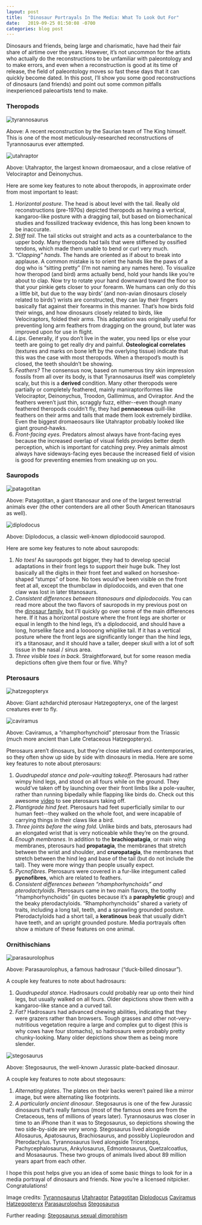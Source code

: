```yaml
---
layout: post
title:  "Dinosaur Portrayals In The Media: What To Look Out For"
date:   2019-09-25 01:50:08 -0700
categories: blog post
---
```

Dinosaurs and friends, being large and charismatic, have had their fair share of airtime over the years.  However, it’s not uncommon for the artists who actually do the reconstructions to be unfamiliar with paleontology and to make errors, and even when a reconstruction is good at its time of release, the field of paleontology moves so fast these days that it can quickly become dated.  In this post, I’ll show you some good reconstructions of dinosaurs (and friends) and point out some common pitfalls inexperienced paleoartists tend to make.

### Theropods

![tyrannosaurus](/assets/tyrannosaurus.jpg)

Above: A recent reconstruction by the Saurian team of The King himself.  This is one of the most meticulously-researched reconstructions of Tyrannosaurus ever attempted.

![utahraptor](/assets/utahraptor.jpg)

Above: Utahraptor, the largest known dromaeosaur, and a close relative of Velociraptor and Deinonychus.

Here are some key features to note about theropods, in approximate order from most important to least:
1. _Horizontal posture_.  The head is about level with the tail.  Really old reconstructions (pre-1970s) depicted theropods as having a vertical, kangaroo-like posture with a dragging tail, but based on biomechanical studies and fossilized trackway evidence, this has long been known to be inaccurate.
2. _Stiff tail_.  The tail sticks out straight and acts as a counterbalance to the upper body.  Many theropods had tails that were stiffened by ossified tendons, which made them unable to bend or curl very much.
3. _“Clapping” hands_.  The hands are oriented as if about to break into applause.  A common mistake is to orient the hands like the paws of a dog who is “sitting pretty” (I’m not naming any names here).  To visualize how theropod (and bird) arms actually bend, hold your hands like you’re about to clap.  Now try to rotate your hand downward toward the floor so that your pinkie gets closer to your forearm.  We humans can only do this a little bit, but due to the way birds’ (and non-avian dinosaurs closely related to birds’) wrists are constructed, they can lay their fingers basically flat against their forearms in this manner.  That’s how birds fold their wings, and how dinosaurs closely related to birds, like Velociraptors, folded their arms.  This adaptation was originally useful for preventing long arm feathers from dragging on the ground, but later was improved upon for use in flight.
4. _Lips_.  Generally, if you don’t live in the water, you need lips or else your teeth are going to get really dry and painful.  **Osteological correlates** (textures and marks on bone left by the overlying tissue) indicate that this was the case with most theropods.  When a theropod’s mouth is closed, the teeth shouldn’t be showing.
5. _Feathers?_  The consensus now, based on numerous tiny skin impression fossils from all over its body, is that Tyrannosaurus itself was completely scaly, but this is a **derived** condition.  Many other theropods were partially or completely feathered, mainly maniraptoriformes like Velociraptor, Deinonychus, Troodon, Gallimimus, and Oviraptor.  And the feathers weren’t just thin, scraggly fuzz, either--even though many feathered theropods couldn’t fly, they had **pennaceous** quill-like feathers on their arms and tails that made them look extremely birdlike.  Even the biggest dromaeosaurs like Utahraptor probably looked like giant ground-hawks.
6. _Front-facing eyes_.  Predators almost always have front-facing eyes because the increased overlap of visual fields provides better depth perception, which is important for catching prey.  Prey animals almost always have sideways-facing eyes because the increased field of vision is good for preventing enemies from sneaking up on you.

### Sauropods

![patagotitan](/assets/patagotitan.png)

Above: Patagotitan, a giant titanosaur and one of the largest terrestrial animals ever (the other contenders are all other South American titanosaurs as well).

![diplodocus](/assets/diplodocus.jpg)

Above: Diplodocus, a classic well-known diplodocoid sauropod.

Here are some key features to note about sauropods:
1. _No toes!_ As sauropods got bigger, they had to develop special adaptations in their front legs to support their huge bulk.  They lost basically all the digits in their front feet and walked on horseshoe-shaped “stumps” of bone.  No toes would’ve been visible on the front feet at all, except the thumbclaw in diplodocoids, and even that one claw was lost in later titanosaurs.
2. _Consistent differences between titanosaurs and diplodocoids_.  You can read more about the two flavors of sauropods in my previous post on the [dinosaur family](http://obscuredinosaurfacts.com/blog/post/2019/09/11/dinosaur-family-overview.html), but I’ll quickly go over some of the main differences here.  If it has a horizontal posture where the front legs are shorter or equal in length to the hind legs, it’s a diplodocoid, and should have a long, horselike face and a looooong whiplike tail.  If it has a vertical posture where the front legs are significantly longer than the hind legs, it’s a titanosaur, and it should have a taller, deeper skull with a lot of soft tissue in the nasal / sinus area.
3. _Three visible toes in back_.  Straightforward, but for some reason media depictions often give them four or five.  Why?

### Pterosaurs

![hatzegopteryx](/assets/hatzegopteryx.jpg)

Above: Giant azhdarchid pterosaur Hatzegopteryx, one of the largest creatures ever to fly.

![caviramus](/assets/caviramus.jpg)

Above: Caviramus, a “rhamphorhynchoid” pterosaur from the Triassic (much more ancient than Late Cretaceous Hatzegopteryx).

Pterosaurs aren’t dinosaurs, but they’re close relatives and contemporaries, so they often show up side by side with dinosaurs in media.  Here are some key features to note about pterosaurs:
1. _Quadrupedal stance and pole-vaulting takeoff_.  Pterosaurs had rather wimpy hind legs, and stood on all fours while on the ground.  They would’ve taken off by launching over their front limbs like a pole-vaulter, rather than running bipedally while flapping like birds do.  Check out this awesome [video](https://www.youtube.com/watch?v=CRk_OV2cDkk) to see pterosaurs taking off.
2. _Plantigrade hind feet_.  Pterosaurs had feet superficially similar to our human feet--they walked on the whole foot, and were incapable of carrying things in their claws like a bird.
3. _Three joints before the wing fold_.  Unlike birds and bats, pterosaurs had an elongated wrist that is very noticeable while they’re on the ground.
4. _Enough membranes_.  In addition to the **brachiopatagia**, or main wing membranes, pterosaurs had **propatagia**, the membranes that stretch between the wrist and shoulder, and **cruropatagia**, the membranes that stretch between the hind leg and base of the tail (but do not include the tail).  They were more wingy than people usually expect.
5. _Pycnofibres_.  Pterosaurs were covered in a fur-like integument called **pycnofibres**, which are related to feathers.
6. _Consistent differences between “rhamphorhynchoids” and pterodactyloids_.  Pterosaurs came in two main flavors, the toothy “rhamphorhynchoids” (in quotes because it’s a **paraphyletic** group) and the beaky pterodactyloids.  “Rhamphorhynchoids” shared a variety of traits, including a long tail, teeth, and a sprawling grounded posture.  Pterodactyloids had a short tail, a **keratinous** beak that usually didn’t have teeth, and an upright grounded posture.  Media portrayals often show a mixture of these features on one animal.

### Ornithischians

![parasaurolophus](/assets/parasaurolophus.jpg)

Above: Parasaurolophus, a famous hadrosaur (“duck-billed dinosaur”).

A couple key features to note about hadrosaurs:
1. _Quadrupedal stance_.  Hadrosaurs could probably rear up onto their hind legs, but usually walked on all fours.  Older depictions show them with a kangaroo-like stance and a curved tail.
2. _Fat?_  Hadrosaurs had advanced chewing abilities, indicating that they were grazers rather than browsers.  Tough grasses and other not-very-nutritious vegetation require a large and complex gut to digest (this is why cows have four stomachs), so hadrosaurs were probably pretty chunky-looking.  Many older depictions show them as being more slender.

![stegosaurus](/assets/stegosaurus.jpg)

Above: Stegosaurus, the well-known Jurassic plate-backed dinosaur.

A couple key features to note about stegosaurs:
1. _Alternating plates_.  The plates on their backs weren’t paired like a mirror image, but were alternating like footprints.
2. _A particularly ancient dinosaur_.  Stegosaurus is one of the few Jurassic dinosaurs that’s really famous (most of the famous ones are from the Cretaceous, tens of millions of years later).  Tyrannosaurus was closer in time to an iPhone than it was to Stegosaurus, so depictions showing the two side-by-side are very wrong.  Stegosaurus lived alongside Allosaurus, Apatosaurus, Brachiosaurus, and possibly Liopleurodon and Pterodactylus.  Tyrannosaurus lived alongside Triceratops, Pachycephalosaurus, Ankylosaurus, Edmontosaurus, Quetzalcoatlus, and Mosasaurus.  These two groups of animals lived about 89 million years apart from each other.

I hope this post helps give you an idea of some basic things to look for in a media portrayal of dinosaurs and friends.  Now you’re a licensed nitpicker.  Congratulations!

Image credits:
[Tyrannosaurus](https://sauriangame.squarespace.com/blog/2018/9/20/tyrannosaurus-redesign-2018)
[Utahraptor](https://www.deviantart.com/prehistorybyliam/art/Utahraptor-785085300)
[Patagotitan](https://www.deviantart.com/prehistorybyliam/art/Maximo-the-Patagotitan-767373239)
[Diplodocus](https://www.deviantart.com/fredthedinosaurman/art/Diplodocus-617826369)
[Caviramus](https://www.deviantart.com/vitor-silva/art/Caviramus-sketch-402025691)
[Hatzegopteryx](https://www.deviantart.com/prehistorybyliam/art/Hatzegopteryx-772042224)
[Parasaurolophus](https://www.deviantart.com/stygimolochspinifer/art/Parasaurolophus-414763554)
[Stegosaurus](https://www.deviantart.com/fredthedinosaurman/art/Stegosaurus-Sexual-Dimorphism-528761626)

Further reading:
[Stegosaurus sexual dimorphism](http://www.bris.ac.uk/news/2015/april/sexing-stegosaurus.html)
